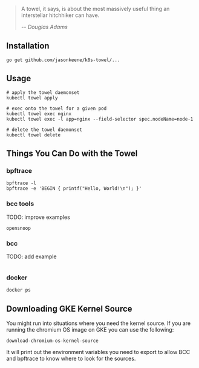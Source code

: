 > A towel, it says, is about the most massively useful thing an interstellar
> hitchhiker can have.
>
> -- <cite>Douglas Adams</cite>

## Installation

```
go get github.com/jasonkeene/k8s-towel/...
```

## Usage

```
# apply the towel daemonset
kubectl towel apply

# exec onto the towel for a given pod
kubectl towel exec nginx
kubectl towel exec -l app=nginx --field-selector spec.nodeName=node-1

# delete the towel daemonset
kubectl towel delete
```

## Things You Can Do with the Towel

### bpftrace

```
bpftrace -l
bpftrace -e 'BEGIN { printf("Hello, World!\n"); }'
```

### bcc tools

TODO: improve examples

```
opensnoop
```

### bcc

TODO: add example

```
```

### docker

```
docker ps
```

## Downloading GKE Kernel Source

You might run into situations where you need the kernel source. If you are
running the chromium OS image on GKE you can use the following:

```
download-chromium-os-kernel-source
```

It will print out the environment variables you need to export to allow BCC
and bpftrace to know where to look for the sources.
